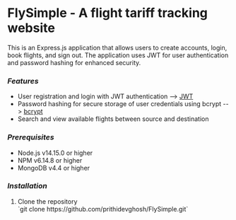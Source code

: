 <h1>FlySimple - A flight tariff tracking website</h1>

<p>This is an Express.js application that allows users to create accounts, login, book flights, and sign out. The application uses JWT for user authentication and password hashing for enhanced security.</p>

<h3><i>Features</i></h3>
<ul>
<li>User registration and login with JWT authentication --> <a href="https://jwt.io/">JWT</a></li>
<li>Password hashing for secure storage of user credentials using bcrypt --> <a href="https://www.npmjs.com/package/bcrypt">bcrypt</a></li>
<li>Search and view available flights between source and destination</li>
</ul>

<h3><i>Prerequisites</i></h3>
<ul>
<li>Node.js v14.15.0 or higher</li>
<li>NPM v6.14.8 or higher</li>
<li>MongoDB v4.4 or higher</li>
</ul>

<h3><i>Installation</i></h3>
<ol>
  <li>Clone the repository</li>
  `git clone https://github.com/prithidevghosh/FlySimple.git`
</ol>

